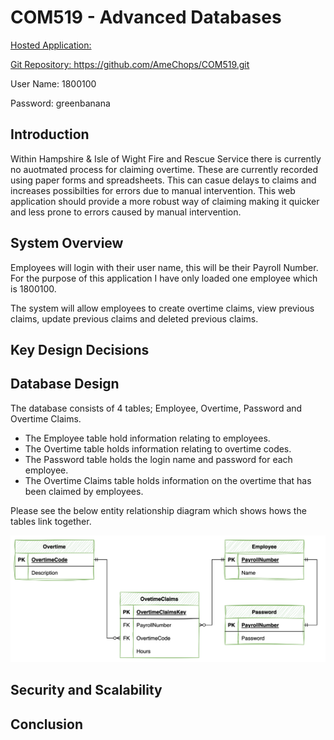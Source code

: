 # COM519 - Advanced Databases

<u>Hosted Application: </u> <p>
<u>Git Repository: </u>https://github.com/AmeChops/COM519.git<p>
</u>User Name: </u> 1800100 <p>
</u>Password: </u> greenbanana <p>

## Introduction

Within Hampshire & Isle of Wight Fire and Rescue Service there is currently no auotmated process for claiming overtime.  These are currently recorded using paper forms and spreadsheets.  This can casue delays to claims and increases possibilties for errors due to manual intervention.  This web application should provide a more robust way of claiming making it quicker and less prone to errors caused by manual intervention.

## System Overview

Employees will login with their user name, this will be their Payroll Number.  For the purpose of this application I have only loaded one employee which is 1800100. 

The system will allow employees to create overtime claims, view previous claims, update previous claims and deleted previous claims.  

## Key Design Decisions

## Database Design

The database consists of 4 tables; Employee, Overtime, Password and Overtime Claims.

- The Employee table hold information relating to employees.
- The Overtime table holds information relating to overtime codes.
- The Password table holds the login name and password for each employee.
- The Overtime Claims table holds information on the overtime that has been claimed by employees.

Please see the below entity relationship diagram which shows hows the tables link together.

![](2023-01-16-12-03-37.png)

## Security and Scalability

## Conclusion